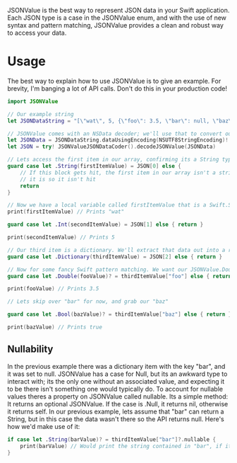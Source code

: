 JSONValue is the best way to represent JSON data in your Swift application. Each JSON type is a case in the JSONValue enum,
and with the use of new syntax and pattern matching, JSONValue provides a clean and robust way to access your data.

# Usage

The best way to explain how to use JSONValue is to give an example. For brevity, I'm banging a lot of API calls. Don't do this 
in your production code!

```swift
import JSONValue

// Our example string
let JSONDataString = "[\"wat\", 5, {\"foo\": 3.5, \"bar\": null, \"baz\": true}]"

// JSONValue comes with an NSData decoder; we'll use that to convert our string to a JSONValue
let JSONData = JSONDataString.dataUsingEncoding(NSUTF8StringEncoding)!
let JSON = try! JSONValueJSONDataCoder().decodeJSONValue(JSONData)

// Lets access the first item in our array, confirming its a String type
guard case let .String(firstItemValue) = JSON[0] else {
    // If this block gets hit, the first item in our array isn't a string. In our case
    // it is so it isn't hit
    return
}

// Now we have a local variable called firstItemValue that is a Swift.String containing the value "wat"
print(firstItemValue) // Prints "wat"

guard case let .Int(secondItemValue) = JSON[1] else { return }

print(secondItemValue) // Prints 5

// Our third item is a dictionary. We'll extract that data out into a regular Swift dictionary of type [String: JSONValue]
guard case let .Dictionary(thirdItemValue) = JSON[2] else { return }

// Now for some fancy Swift pattern matching. We want our JSONValue.Double's value from thirdItemValue under the "foo" key:
guard case let .Double(fooValue)? = thirdItemValue["foo"] else { return }

print(fooValue) // Prints 3.5

// Lets skip over "bar" for now, and grab our "baz"

guard case let .Bool(bazValue)? = thirdItemValue["baz"] else { return }

print(bazValue) // Prints true

```

## Nullability

In the previous example there was a dictionary item with the key "bar", and it was set to null. JSONValue has a case
for Null, but its an awkward type to interact with; its the only one without an associated value, and expecting it to 
be there isn't something one would typically do. To account for nullable values theres a property on JSONValue called
nullable. Its a simple method: It returns an optional JSONValue. If the case is .Null, it returns nil, otherwise it
returns self. In our previous example, lets assume that "bar" can return a String, but in this case the data wasn't
there so the API returns null. Here's how we'd make use of it:

```swift
if case let .String(barValue)? = thirdItemValue["bar"]?.nullable {
    print(barValue) // Would print the string contained in "bar", if it had one.
}
```
